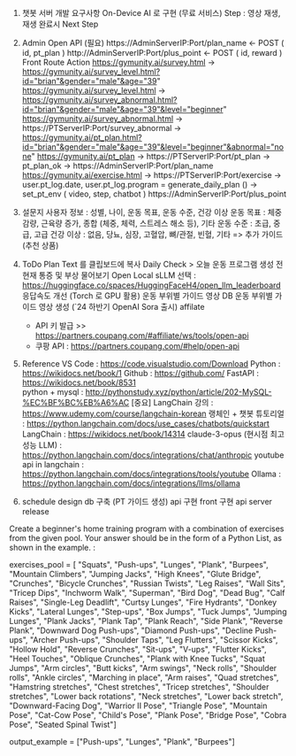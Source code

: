 1. 챗봇 서버 개발 요구사항
   On-Device AI 로 구현 (무료 서비스)
   Step : 영상 재생, 재생 완료시 Next Step

2. Admin Open API (필요)
   https://AdminServerIP:Port/plan_name <- POST ( id, pt_plan )
   http://AdminServerIP:Port/plus_point <- POST ( id, reward )
   Front Route Action
   https://gymunity.ai/survey.html -> https://gymunity.ai/survey_level.html?id="brian"&gender="male"&age="39"
   https://gymunity.ai/survey_level.html -> https://gymunity.ai/survey_abnormal.html?id="brian"&gender="male"&age="39"&level="beginner"
   https://gymunity.ai/survey_abnormal.html -> https://PTServerIP:Port/survey_abnormal ->
   https://gymunity.ai/pt_plan.html?id="brian"&gender="male"&age="39"&level="beginner"&abnormal="none"
   https://gymunity.ai/pt_plan -> https://PTServerIP:Port/pt_plan ->
   pt_plan_ok -> https://AdminServerIP:Port/plan_name
   https://gymunity.ai/exercise.html -> https://PTServerIP:Port/exercise ->
   user.pt_log.date, user.pt_log.program = generate_daily_plan () -> set_pt_env ( video, step, chatbot )
   https://AdminServerIP:Port/plus_point

3. 설문지
   사용자 정보 : 성별, 나이, 운동 목표, 운동 수준, 건강 이상
   운동 목표 : 체중 감량, 근육량 증가, 종합 (체중, 체력, 스트레스 해소 등), 기타
   운동 수준 : 초급, 중급, 고급
   건강 이상 : 없음, 당뇨, 심장, 고혈압, 뼈/관절, 빈혈, 기타 => 추가 가이드 (추천 상품)

4. ToDo
   Plan Text 를 클립보드에 복사
   Daily Check > 오늘 운동 프로그램 생성 전 현재 통증 및 부상 물어보기
   Open Local sLLM 선택 : https://huggingface.co/spaces/HuggingFaceH4/open_llm_leaderboard
   응답속도 개선 (Torch 로 GPU 활용)
   운동 부위별 가이드 영상 DB
   운동 부위별 가이드 영상 생성 (`24 하반기 OpenAI Sora 출시)
   affilate

   - API 키 발급 >> https://partners.coupang.com/#affiliate/ws/tools/open-api
   - 쿠팡 API : https://partners.coupang.com/#help/open-api

5. Reference
   VS Code : https://code.visualstudio.com/Download
   Python : https://wikidocs.net/book/1
   Github : https://github.com/
   FastAPI : https://wikidocs.net/book/8531  
   python + mysql : http://pythonstudy.xyz/python/article/202-MySQL-%EC%BF%BC%EB%A6%AC
   [중요] LangChain 강의 : https://www.udemy.com/course/langchain-korean
   랭체인 + 챗봇 튜토리얼 : https://python.langchain.com/docs/use_cases/chatbots/quickstart
   LangChain : https://wikidocs.net/book/14314
   claude-3-opus (현시점 최고성능 LLM) : https://python.langchain.com/docs/integrations/chat/anthropic
   youtube api in langchain : https://python.langchain.com/docs/integrations/tools/youtube
   Ollama : https://python.langchain.com/docs/integrations/llms/ollama

6. schedule
   design
   db 구축 (PT 가이드 생성)
   api 구현
   front 구현
   api server release

Create a beginner's home training program with a combination of exercises from the given pool. Your answer should be in the form of a Python List, as shown in the example. :

exercises_pool = [ "Squats", "Push-ups", "Lunges", "Plank", "Burpees", "Mountain Climbers", "Jumping Jacks", "High Knees", "Glute Bridge", "Crunches", "Bicycle Crunches", "Russian Twists", "Leg Raises", "Wall Sits", "Tricep Dips", "Inchworm Walk", "Superman", "Bird Dog", "Dead Bug", "Calf Raises", "Single-Leg Deadlift", "Curtsy Lunges", "Fire Hydrants", "Donkey Kicks", "Lateral Lunges", "Step-ups", "Box Jumps", "Tuck Jumps", "Jumping Lunges", "Plank Jacks", "Plank Tap", "Plank Reach", "Side Plank", "Reverse Plank", "Downward Dog Push-ups", "Diamond Push-ups", "Decline Push-ups", "Archer Push-ups", "Shoulder Taps", "Leg Flutters", "Scissor Kicks", "Hollow Hold", "Reverse Crunches", "Sit-ups", "V-ups", "Flutter Kicks", "Heel Touches", "Oblique Crunches", "Plank with Knee Tucks", "Squat Jumps", "Arm circles", "Butt kicks", "Arm swings", "Neck rolls", "Shoulder rolls", "Ankle circles", "Marching in place", "Arm raises", "Quad stretches", "Hamstring stretches", "Chest stretches", "Tricep stretches", "Shoulder stretches", "Lower back rotations", "Neck stretches", "Lower back stretch", "Downward-Facing Dog", "Warrior II Pose", "Triangle Pose", "Mountain Pose", "Cat-Cow Pose", "Child's Pose", "Plank Pose", "Bridge Pose", "Cobra Pose", "Seated Spinal Twist"]

output_example = ["Push-ups", "Lunges", "Plank", "Burpees"]
